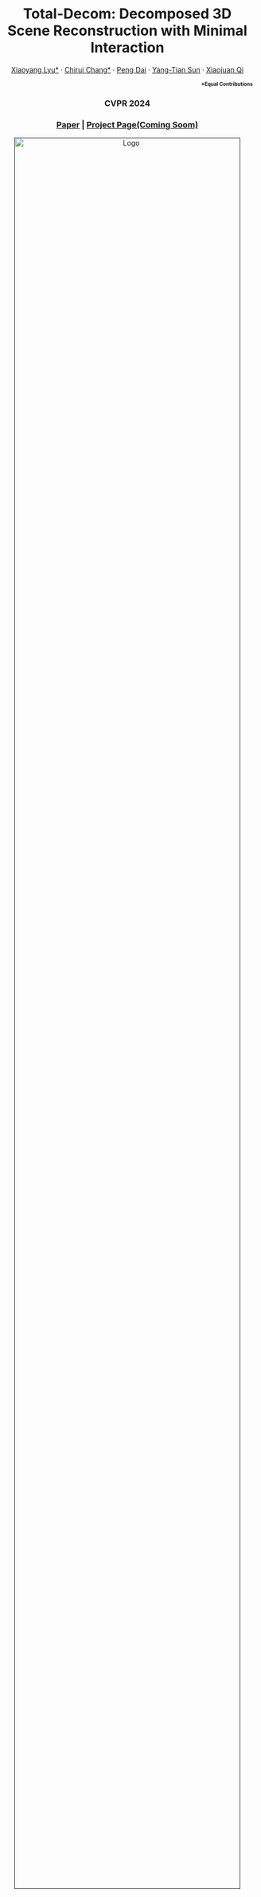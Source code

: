 <p align="center">

  <h1 align="center">Total-Decom: Decomposed 3D Scene Reconstruction with Minimal Interaction</h1>
  <p align="center">
    <a href="http://shawlyu.github.io/">Xiaoyang Lyu*</a>
    ·
    <a href="">Chirui Chang*</a>
    ·
    <a href="https://daipengwa.github.io/">Peng Dai</a>
    ·
    <a href="https://sunyangtian.github.io/">Yang-Tian Sun</a>
    ·
    <a href="https://xjqi.github.io/">Xiaojuan Qi</a> 
  </p>
  <h3 align="right" style="font-size:10px">*Equal Contributions</h3>
  <h3 align="center">CVPR 2024</h3>
  <h3 align="center"><a href="https://arxiv.org/pdf/2403.19314.pdf">Paper</a> | <a href="">Project Page(Coming Soom)</a></h3>
  <div align="center"></div>
</p>

<p align="center">
  <a href="">
    <img src="./media/teaser.png" alt="Logo" width="95%">
  </a>
</p>

<p align="left">
<strong>TL; DR:</strong> Scene reconstruction from multi-view images is a fundamental problem in computer vision and graphics. Recent neural implicit surface reconstruction methods have achieved high-quality results; however, editing and manipulating the 3D geometry of reconstructed scenes remains challenging due to the absence of naturally decomposed object entities and complex object/background compositions. In this paper, we present Total-Decom, a novel method for decomposed 3D reconstruction with minimal human interaction. Our approach seamlessly integrates the Segment Anything Model (SAM) with hybrid implicit-explicit neural surface representations and a mesh-based region-growing technique for accurate 3D object decomposition. Total-Decom requires minimal human annotations while providing users with real-time control over the granularity and quality of decomposition. We extensively evaluate our method on benchmark datasets and demonstrate its potential for downstream applications, such as animation and scene editing. 
</p>
<br>

# TODO
- [ ] Create the project page
- [ ] Opensource all the training code
- [ ] Opensource the GUI
- [ ] Downstream appliaction
